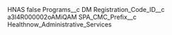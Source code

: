 <?xml version="1.0" encoding="UTF-8"?>
<CustomMetadata xmlns="http://soap.sforce.com/2006/04/metadata" xmlns:xsi="http://www.w3.org/2001/XMLSchema-instance" xmlns:xsd="http://www.w3.org/2001/XMLSchema">
    <label>HNAS</label>
    <protected>false</protected>
    <values>
        <field>Programs__c</field>
        <value xsi:type="xsd:string">DM</value>
    </values>
    <values>
        <field>Registration_Code_ID__c</field>
        <value xsi:type="xsd:string">a3l4R000002oAMiQAM</value>
    </values>
    <values>
        <field>SPA_CMC_Prefix__c</field>
        <value xsi:type="xsd:string">Healthnow_Administrative_Services</value>
    </values>
</CustomMetadata>
